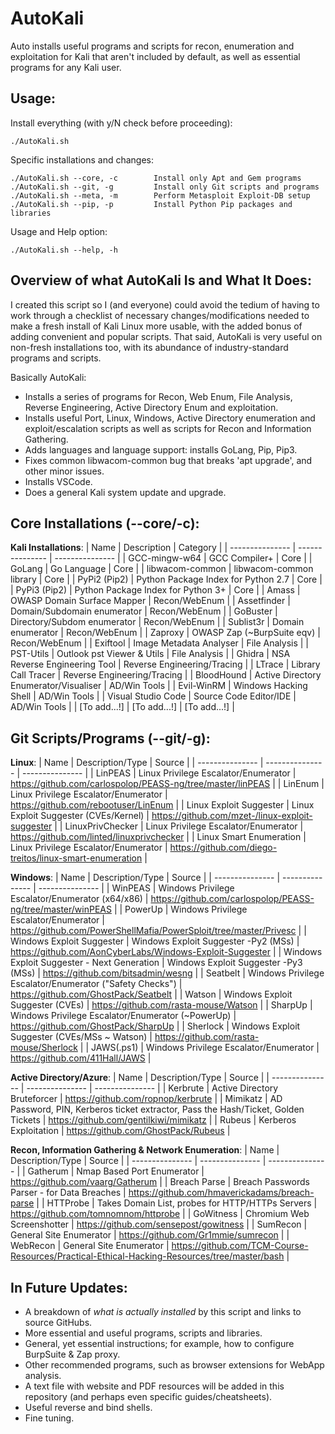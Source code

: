 # AutoKali
Auto installs useful programs and scripts for recon, enumeration and exploitation for Kali that aren't included by default, as well as essential programs for any Kali user.

## Usage:
Install everything (with y/N check before proceeding):

    ./AutoKali.sh
    
Specific installations and changes:

    ./AutoKali.sh --core, -c        Install only Apt and Gem programs
    ./AutoKali.sh --git, -g         Install only Git scripts and programs
    ./AutoKali.sh --meta, -m        Perform Metasploit Exploit-DB setup
    ./AutoKali.sh --pip, -p         Install Python Pip packages and libraries
    
Usage and Help option:

    ./AutoKali.sh --help, -h

## Overview of what AutoKali Is and What It Does:
I created this script so I (and everyone) could avoid the tedium of having to work through a checklist of necessary changes/modifications needed to make a fresh install of Kali Linux more usable, with the added bonus of adding convenient and popular scripts. That said, AutoKali is very useful on non-fresh installations too, with its abundance of industry-standard programs and scripts.

Basically AutoKali:
- Installs a series of programs for Recon, Web Enum, File Analysis, Reverse Engineering, Active Directory Enum and exploitation.
- Installs useful Port, Linux, Windows, Active Directory enumeration and exploit/escalation scripts as well as scripts for Recon and Information Gathering.
- Adds languages and language support: installs GoLang, Pip, Pip3.
- Fixes common libwacom-common bug that breaks 'apt upgrade', and other minor issues.
- Installs VSCode.
- Does a general Kali system update and upgrade.

## Core Installations (--core/-c):

**Kali Installations**:
| Name | Description | Category |
| --------------- | --------------- | --------------- | 
| GCC-mingw-w64 | GCC Compiler+ | Core |
| GoLang | Go Language | Core |
| libwacom-common | libwacom-common library | Core |
| PyPi2 (Pip2) | Python Package Index for Python 2.7 | Core |
| PyPi3 (Pip2) | Python Package Index for Python 3+ | Core |
| Amass | OWASP Domain Surface Mapper | Recon/WebEnum |
| Assetfinder | Domain/Subdomain enumerator | Recon/WebEnum |
| GoBuster | Directory/Subdom enumerator | Recon/WebEnum |
| Sublist3r | Domain enumerator | Recon/WebEnum |
| Zaproxy | OWASP Zap (~BurpSuite eqv) | Recon/WebEnum |
| Exiftool | Image Metadata Analyser | File Analysis |
| PST-Utils | Outlook pst Viewer & Utils | File Analysis |
| Ghidra | NSA Reverse Engineering Tool | Reverse Engineering/Tracing |
| LTrace | Library Call Tracer | Reverse Engineering/Tracing |
| BloodHound | Active Directory Enumerator/Visualiser | AD/Win Tools |
| Evil-WinRM | Windows Hacking Shell | AD/Win Tools |
| Visual Studio Code | Source Code Editor/IDE | AD/Win Tools |
| [To add...!] | [To add...!] | [To add...!] |

## Git Scripts/Programs (--git/-g):

**Linux**:
| Name | Description/Type | Source |
| --------------- | --------------- | --------------- |
| LinPEAS | Linux Privilege Escalator/Enumerator | https://github.com/carlospolop/PEASS-ng/tree/master/linPEAS |
| LinEnum | Linux Privilege Escalator/Enumerator | https://github.com/rebootuser/LinEnum |
| Linux Exploit Suggester | Linux Exploit Suggester (CVEs/Kernel) | https://github.com/mzet-/linux-exploit-suggester |
| LinuxPrivChecker | Linux Privilege Escalator/Enumerator | https://github.com/linted/linuxprivchecker |
| Linux Smart Enumeration | Linux Privilege Escalator/Enumerator | https://github.com/diego-treitos/linux-smart-enumeration |

**Windows**:
| Name | Description/Type | Source |
| --------------- | --------------- | --------------- |
| WinPEAS | Windows Privilege Escalator/Enumerator (x64/x86) | https://github.com/carlospolop/PEASS-ng/tree/master/winPEAS |
| PowerUp | Windows Privilege Escalator/Enumerator | https://github.com/PowerShellMafia/PowerSploit/tree/master/Privesc |
| Windows Exploit Suggester | Windows Exploit Suggester -Py2 (MSs) | https://github.com/AonCyberLabs/Windows-Exploit-Suggester |
| Windows Exploit Suggester - Next Generation | Windows Exploit Suggester -Py3 (MSs) | https://github.com/bitsadmin/wesng |
| Seatbelt | Windows Privilege Escalator/Enumerator ("Safety Checks") | https://github.com/GhostPack/Seatbelt |
| Watson | Windows Exploit Suggester (CVEs) | https://github.com/rasta-mouse/Watson |
| SharpUp | Windows Privilege Escalator/Enumerator (~PowerUp) | https://github.com/GhostPack/SharpUp |
| Sherlock | Windows Exploit Suggester (CVEs/MSs ~ Watson) | https://github.com/rasta-mouse/Sherlock |
| JAWS(.ps1) | Windows Privilege Escalator/Enumerator | https://github.com/411Hall/JAWS |

**Active Directory/Azure**:
| Name | Description/Type | Source |
| --------------- | --------------- | --------------- |
| Kerbrute | Active Directory Bruteforcer | https://github.com/ropnop/kerbrute |
| Mimikatz | AD Password, PIN, Kerberos ticket extractor, Pass the Hash/Ticket, Golden Tickets | https://github.com/gentilkiwi/mimikatz |
| Rubeus | Kerberos Exploitation | https://github.com/GhostPack/Rubeus |

**Recon, Information Gathering & Network Enumeration**:
| Name | Description/Type | Source |
| --------------- | --------------- | --------------- |
| Gatherum | Nmap Based Port Enumerator | https://github.com/vaarg/Gatherum |
| Breach Parse | Breach Passwords Parser - for Data Breaches | https://github.com/hmaverickadams/breach-parse |
| HTTProbe | Takes Domain List, probes for HTTP/HTTPs Servers | https://github.com/tomnomnom/httprobe |
| GoWitness | Chromium Web Screenshotter | https://github.com/sensepost/gowitness |
| SumRecon | General Site Enumerator | https://github.com/Gr1mmie/sumrecon |
| WebRecon | General Site Enumerator | https://github.com/TCM-Course-Resources/Practical-Ethical-Hacking-Resources/tree/master/bash |

## In Future Updates:
- A breakdown of *what is actually installed* by this script and links to source GitHubs.
- More essential and useful programs, scripts and libraries.
- General, yet essential instructions; for example, how to configure BurpSuite & Zap proxy.
- Other recommended programs, such as browser extensions for WebApp analysis.
- A text file with website and PDF resources will be added in this repository (and perhaps even specific guides/cheatsheets).
- Useful reverse and bind shells.
- Fine tuning.
